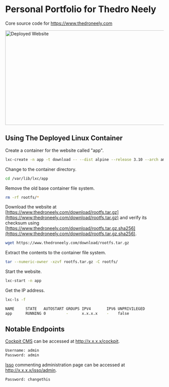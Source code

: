 # Personal Portfolio for Thedro Neely
Core source code for https://www.thedroneely.com

<a href="https://www.thedroneely.com/images/trying-out-this-website.png">
  <img src="https://www.thedroneely.com/images/trying-out-this-website.png" alt="Deployed Website" width="514" height="300">
</a>

## Using The Deployed Linux Container


Create a container for the website called "app".
```sh
lxc-create -n app -t download -- --dist alpine --release 3.10 --arch amd64
```

Change to the container directory.
```sh
cd /var/lib/lxc/app
```

Remove the old base container file system.
```sh
rm -rf rootfs/*
```

Download the website at [https://www.thedroneely.com/download/rootfs.tar.gz](https://www.thedroneely.com/download/rootfs.tar.gz) and
verify its checksum using [https://www.thedroneely.com/download/rootfs.tar.gz.sha256](https://www.thedroneely.com/download/rootfs.tar.gz.sha256).
```sh
wget https://www.thedroneely.com/download/rootfs.tar.gz
```

Extract the contents to the container file system.
```sh
tar --numeric-owner -xzvf rootfs.tar.gz -C rootfs/
```

Start the website.
```sh
lxc-start -n app
```

Get the IP address.
```sh
lxc-ls -f
```
```sh
NAME     STATE   AUTOSTART GROUPS IPV4       IPV6 UNPRIVILEGED       
app      RUNNING 0         -      x.x.x.x    -    false        
```

## Notable Endpoints

[Cockpit CMS](https://getcockpit.com/) can be accessed at http://x.x.x.x/cockpit.
```sh
Username: admin
Password: admin
```
[Isso](https://posativ.org/isso/) commenting administration page can be accessed at http://x.x.x.x/isso/admin.
```sh
Password: changethis
```

